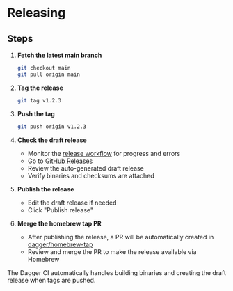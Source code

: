 # Releasing

## Steps

1. **Fetch the latest main branch**
   ```sh
   git checkout main
   git pull origin main
   ```

2. **Tag the release**
   ```sh
   git tag v1.2.3
   ```

3. **Push the tag**
   ```sh
   git push origin v1.2.3
   ```

4. **Check the draft release**
   - Monitor the [release workflow](https://github.com/dagger/container-use/actions/workflows/release.yml) for progress and errors
   - Go to [GitHub Releases](https://github.com/dagger/container-use/releases)
   - Review the auto-generated draft release
   - Verify binaries and checksums are attached

5. **Publish the release**
   - Edit the draft release if needed
   - Click "Publish release"

6. **Merge the homebrew tap PR**
   - After publishing the release, a PR will be automatically created in [dagger/homebrew-tap](https://github.com/dagger/homebrew-tap)
   - Review and merge the PR to make the release available via Homebrew

The Dagger CI automatically handles building binaries and creating the draft release when tags are pushed.
